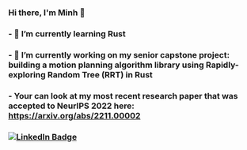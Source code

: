 ### Hi there, I'm Minh 👋

### - 🌱 I’m currently learning Rust
### - 🔭 I’m currently working on my senior capstone project: building a motion planning algorithm library using Rapidly-exploring Random Tree (RRT) in Rust
### - Your can look at my most recent research paper that was accepted to NeurIPS 2022 here: https://arxiv.org/abs/2211.00002
 
### [![LinkedIn Badge](https://img.shields.io/badge/LinkedIn-Profile-informational?style=flat&logo=linkedin&logoColor=white&color=0D76A8)](https://www.linkedin.com/in/minh-nguyen-ab26091a0/)
<!--
**minhnguyen-9/minhnguyen-9** is a ✨ _special_ ✨ repository because its `README.md` (this file) appears on your GitHub profile.

Here are some ideas to get you started:

- 🔭 I’m currently working on ...
- 🌱 I’m currently learning ...
- 👯 I’m looking to collaborate on ...
- 🤔 I’m looking for help with ...
- 💬 Ask me about ...
- 📫 How to reach me: ...
- 😄 Pronouns: ...
- ⚡ Fun fact: ...
-->
